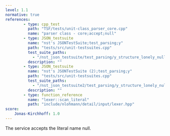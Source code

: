 ```yaml
---
level: 1.1
normative: true
references:
        - type: cpp_test
          path: "TSF/tests/unit-class_parser_core.cpp"
          name: "parser class - core;accept;null"
        - type: JSON_testsuite
          name: "nst's JSONTestSuite;test_parsing;y"
          path: "tests/src/unit-testsuites.cpp"
          test_suite_paths:
            - "/nst_json_testsuite/test_parsing/y_structure_lonely_null.json"
          description: ""
        - type: JSON_testsuite
          name: "nst's JSONTestSuite (2);test_parsing;y"
          path: "tests/src/unit-testsuites.cpp"
          test_suite_paths:
            - "/nst_json_testsuite2/test_parsing/y_structure_lonely_null.json"
          description: ""
        - type: function_reference
          name: "lexer::scan_literal"
          path: "include/nlohmann/detail/input/lexer.hpp"
score:
    Jonas-Kirchhoff: 1.0
---
```


The service accepts the literal name null. 